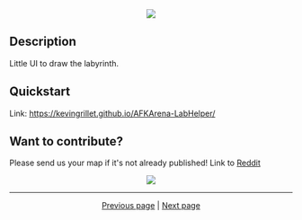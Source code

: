 <!-- Header -->
<div align="center">
   <a href="https://github.com/kyechan99/capsule-render">
      <img align="center" src="https://capsule-render.vercel.app/api?type=waving&color=gradient&height=250&section=header&text=AFK%20Arena&fontAlign=30&fontAlignY=30&fontSize=80&desc=Lab%20Helper&descAlign=70&descAlignY=55&descSize=70" />
   </a>
</div>

## Description

Little UI to draw the labyrinth.

## Quickstart

Link: <https://kevingrillet.github.io/AFKArena-LabHelper/>

## Want to contribute?

Please send us your map if it's not already published! Link to [Reddit](<https://www.reddit.com/r/Lab_path/comments/fj1g4y/official_rlab_path_discord_server/>)

<!-- Footer -->
<div align="center">
   <a href="https://github.com/kyechan99/capsule-render">
      <img align="center" src="https://capsule-render.vercel.app/api?section=footer&type=waving&color=gradient&height=100" />
   </a>
</div>

<hr>

<div align="center">
<a href="https://github.com/kevingrillet/AFKArena-LabHelper/wiki/Home">Previous page</a>
|
<a href="https://github.com/kevingrillet/AFKArena-LabHelper/wiki/Get-Started">Next page</a>
</div>
